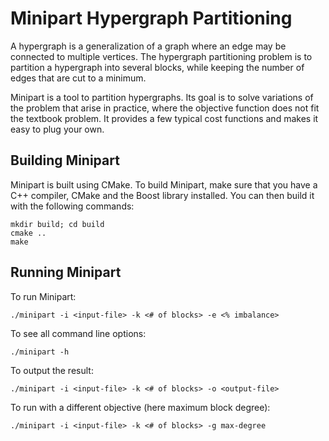 # Minipart Hypergraph Partitioning

A hypergraph is a generalization of a graph where an edge may be connected to multiple vertices.
The hypergraph partitioning problem is to partition a hypergraph into several blocks, while keeping the number of edges that are cut to a minimum.

Minipart is a tool to partition hypergraphs. Its goal is to solve variations of the problem that arise in practice, where the objective function does not fit the textbook problem. It provides a few typical cost functions and makes it easy to plug your own.

## Building Minipart

Minipart is built using CMake. To build Minipart, make sure that you have a C++ compiler, CMake and the Boost library installed. You can then build it with the following commands:

    mkdir build; cd build
    cmake ..
    make

## Running Minipart

To run Minipart:

    ./minipart -i <input-file> -k <# of blocks> -e <% imbalance>

To see all command line options:

    ./minipart -h

To output the result:

    ./minipart -i <input-file> -k <# of blocks> -o <output-file>

To run with a different objective (here maximum block degree):

    ./minipart -i <input-file> -k <# of blocks> -g max-degree

